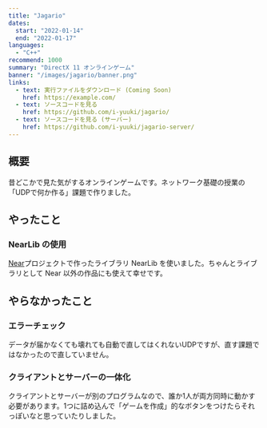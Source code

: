 ```yaml
---
title: "Jagario"
dates:
  start: "2022-01-14"
  end: "2022-01-17"
languages:
  - "C++"
recommend: 1000
summary: "DirectX 11 オンラインゲーム"
banner: "/images/jagario/banner.png"
links:
  - text: 実行ファイルをダウンロード (Coming Soon)
    href: https://example.com/
  - text: ソースコードを見る
    href: https://github.com/i-yuuki/jagario/
  - text: ソースコードを見る (サーバー)
    href: https://github.com/i-yuuki/jagario-server/
---
```


## 概要

昔どこかで見た気がするオンラインゲームです。ネットワーク基礎の授業の「UDPで何か作る」課題で作りました。

## やったこと

### NearLib の使用

[Near](/projects/near)プロジェクトで作ったライブラリ NearLib を使いました。ちゃんとライブラリとして Near 以外の作品にも使えて幸せです。

## やらなかったこと

### エラーチェック

データが届かなくても壊れても自動で直してはくれないUDPですが、直す課題ではなかったので直していません。

### クライアントとサーバーの一体化

クライアントとサーバーが別のプログラムなので、誰か1人が両方同時に動かす必要があります。1つに詰め込んで「ゲームを作成」的なボタンをつけたらそれっぽいなと思っていたりしました。
